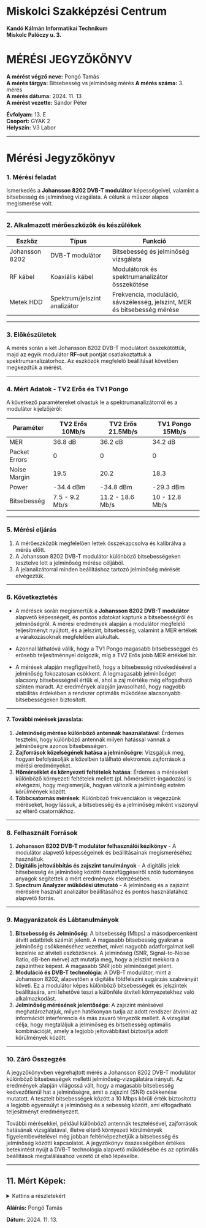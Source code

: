 # Miskolci Szakképzési Centrum  
**Kandó Kálmán Informatikai Technikum**  
**Miskolc Palóczy u. 3.**

# MÉRÉSI JEGYZŐKÖNYV

**A mérést végző neve:** Pongó Tamás  
**A mérés tárgya:** Bitsebesség vs jelminőség mérés
**A mérés száma:** 3. mérés  
**A mérés dátuma:** 2024. 11. 13  
**A mérést vezette:** Sándor Péter  

**Évfolyam:** 13. E  
**Csoport:** GYAK 2  
**Helyszín:** V3 Labor 

---

# Mérési Jegyzőkönyv

### 1. Mérési feladat
Ismerkedés a **Johansson 8202 DVB-T modulátor** képességeivel, valamint a bitsebesség és jelminőség vizsgálata. A célunk a műszer alapos megismerése volt.

---

### 2. Alkalmazott mérőeszközök és készülékek

| Eszköz                     | Típus                       | Funkció                                           |
|----------------------------|-----------------------------|---------------------------------------------------|
| Johansson 8202             | DVB-T modulátor            | Bitsebesség és jelminőség vizsgálata              |
| RF kábel                   | Koaxiális kábel            | Modulátorok és spektrumanalizátor összekötése     |
| Metek HDD                  | Spektrum/jelszint analizátor| Frekvencia, moduláció, sávszélesség, jelszint, MER és bitsebesség mérése |

---

### 3. Előkészületek
A mérés során a két Johansson 8202 DVB-T modulátort összekötöttük, majd az egyik modulátor **RF-out** pontját csatlakoztattuk a spektrumanalizátorhoz. Az eszközök megfelelő beállítását követően megkezdtük a mérést.

---

### 4. Mért Adatok - TV2 Erős és TV1 Pongo
A következő paramétereket olvastuk le a spektrumanalizátorról és a modulátor kijelzőjéről:

| Paraméter       | TV2 Erős 10Mb/s       | TV2 Erős 21.5Mb/s | TV1 Pongo 15Mb/s      |
|-----------------|----------------|-----------------------|-----------------|
| MER             | 36.8 dB        | 36.2 dB              | 34.2 dB         |
| Packet Errors   | 0              | 0                    | 0               |
| Noise Margin    | 19.5           | 20.2                 | 18.3            |
| Power           | -34.4 dBm      | -34.8 dBm            | -29.3 dBm       |
| Bitsebesség     | 7.5 - 9.2 Mb/s | 11.2 - 18.6 Mb/s     | 10 - 12.8 Mb/s  |

---

### 5. Mérési eljárás
1. A mérőeszközök megfelelően lettek összekapcsolva és kalibrálva a mérés előtt.
2. A Johansson 8202 DVB-T modulátor különböző bitsebességeken tesztelve lett a jelminőség mérése céljából.
3. A jelanalizátorral minden beállításhoz tartozó jelminőség mérését elvégeztük.

---

### 6. Következtetés
 - A mérések során megismertük a **Johansson 8202 DVB-T modulátor** alapvető képességeit, és pontos adatokat kaptunk a bitsebességről és jelminőségről. A mérési eredmények alapján a modulátor megfelelő teljesítményt nyújtott, és a jelszint, bitsebesség, valamint a MER értékek a várakozásoknak megfelelően alakultak.

 - Azonnal láthatóvá válik, hogy a TV1 Pongo magasabb bitsebességgel és erősebb teljesítménnyel dolgozik, míg a TV2 Erős jobb MER értékkel bír.

- A mérések alapján megfigyelhető, hogy a bitsebesség növekedésével a jelminőség fokozatosan csökkent. A legmagasabb jelminőséget alacsony bitsebességnél értük el, ahol a zaj mértéke még elfogadható szinten maradt. Az eredmények alapján javasolható, hogy nagyobb stabilitás érdekében a rendszer optimális működése alacsonyabb bitsebességeken biztosított.

---

#### 7. További mérések javaslata:
1. **Jelminőség mérése különböző antennák használatával**: Érdemes tesztelni, hogy különböző antennák milyen hatással vannak a jelminőségre azonos bitsebességen.
2. **Zajforrások közelségének hatása a jelminőségre**: Vizsgáljuk meg, hogyan befolyásolják a közelben található elektromos zajforrások a mérési eredményeket.
3. **Hőmérséklet és környezeti feltételek hatása**: Érdemes a méréseket különböző környezeti feltételek mellett (pl. hőmérséklet-ingadozás) is elvégezni, hogy megismerjük, hogyan változik a jelminőség extrém körülmények között.
4. **Többcsatornás mérések**: Különböző frekvenciákon is végezzünk méréseket, hogy lássuk, a bitsebesség és a jelminőség miként viszonyul az eltérő csatornákhoz.

---

### 8. Felhasznált Források
1. **Johansson 8202 DVB-T modulátor felhasználói kézikönyv** - A modulátor alapvető képességeinek és beállításainak megismeréséhez használtuk.
2. **Digitális jeltovábbítás és zajszint tanulmányok** - A digitális jelek bitsebesség és jelminőség közötti összefüggéseiről szóló tudományos anyagok segítettek a mért eredmények elemzésében.
3. **Spectrum Analyzer működési útmutató** - A jelminőség és a zajszint mérésére használt analizátor beállításához és pontos használatához alapvető forrás.

---

### 9. Magyarázatok és Lábtanulmányok
1. **Bitsebesség és Jelminőség**: A bitsebesség (Mbps) a másodpercenként átvitt adatbitek számát jelenti. A magasabb bitsebesség gyakran a jelminőség csökkenéséhez vezethet, mivel nagyobb adatforgalmat kell kezelnie az átviteli eszközöknek. A jelminőség (SNR, Signal-to-Noise Ratio, dB-ben mérve) azt mutatja meg, hogy a jelszint mekkora a zajszinthez képest. A magasabb SNR jobb jelminőséget jelent.
2. **Moduláció és DVB-T technológia**: A DVB-T modulátor, mint a Johansson 8202, alapvetően a digitális földfelszíni sugárzás szabványát követi. Ez a modulátor képes különböző bitsebességek és jelszintek beállítására, ami lehetővé teszi a különféle átviteli környezetekhez való alkalmazkodást.
3. **Jelminőség mérésének jelentősége**: A zajszint mérésével meghatározhatjuk, milyen hatékonyan tudja az adott rendszer átvinni az információt interferencia és más zavaró tényezők mellett. A vizsgálat célja, hogy megtaláljuk a jelminőség és bitsebesség optimális kombinációját, amely a legjobb jeltovábbítást biztosítja adott körülmények között.

---

### 10. Záró Összegzés
A jegyzőkönyvben végrehajtott mérés a Johansson 8202 DVB-T modulátor különböző bitsebességek melletti jelminőség-vizsgálatára irányult. Az eredmények alapján világossá vált, hogy a magasabb bitsebesség kedvezőtlenül hat a jelminőségre, amit a zajszint (SNR) csökkenése mutatott. A tesztelt bitsebességek között a 10 Mbps körüli érték biztosította a legjobb egyensúlyt a jelminőség és a sebesség között, ami elfogadható teljesítményt eredményezett.

További mérésekkel, például különböző antennák tesztelésével, zajforrások hatásának vizsgálatával, illetve eltérő környezeti körülmények figyelembevételével még jobban feltérképezhetjük a bitsebesség és jelminőség közötti kapcsolatot. A jegyzőkönyv összességében értékes betekintést nyújt a DVB-T technológia alapvető működésébe és az optimális beállítások megtalálásához vezető út első lépéseibe.

---

## 11. Mért Képek:
<details>
<summary>Kattins a részletekért</summary>

<br>

<img src="https://erosbence27.github.io/jegyzokonyv/image/674_spek.bmp"/>

<br>

<img src="https://erosbence27.github.io/jegyzokonyv/image/674_meter.bmp"/>

<br>

<img src="https://erosbence27.github.io/jegyzokonyv/image/674_bit.bmp"/>

<br>
<img src="https://erosbence27.github.io/jegyzokonyv/image/682_spek_10mb.bmp"/>

<br>

<img src="https://erosbence27.github.io/jegyzokonyv/image/682_meter_10mb.bmp"/>

<br>

<img src="https://erosbence27.github.io/jegyzokonyv/image/682_bit_10mb.bmp"/>

<br>

<img src="https://erosbence27.github.io/jegyzokonyv/image/682_meter_21.5mb.bmp"/>

<br>

<img src="https://erosbence27.github.io/jegyzokonyv/image/682_bit_21.5mb.bmp"/>

<br>


</details>


**Aláírás:** Pongó Tamás

**Dátum:** 2024. 11. 13.
